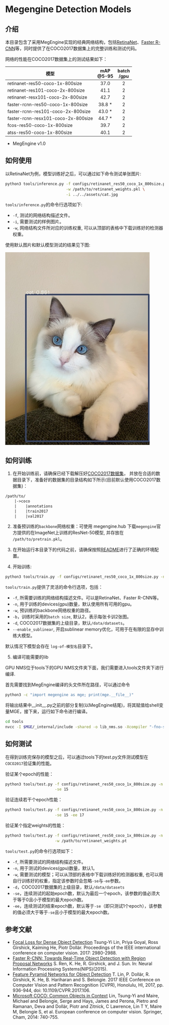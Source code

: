 # Megengine Detection Models

## 介绍

本目录包含了采用MegEngine实现的经典网络结构，包括[RetinaNet](https://arxiv.org/pdf/1708.02002>)、[Faster R-CNN](https://arxiv.org/pdf/1612.03144.pdf)等，同时提供了在COCO2017数据集上的完整训练和测试代码。

网络的性能在COCO2017数据集上的测试结果如下：

| 模型                                | mAP<br>@5-95 | batch<br>/gpu |
| ---                                 | :---:        | :---:         |
| retinanet-res50-coco-1x-800size     | 37.0         | 2             |
| retinanet-res101-coco-2x-800size    | 41.1         | 2             |
| retinanet-resx101-coco-2x-800size   | 42.7         | 2             |
| faster-rcnn-res50-coco-1x-800size   | 38.8 *       | 2             |
| faster-rcnn-res101-coco-2x-800size  | 43.0 *       | 2             |
| faster-rcnn-resx101-coco-2x-800size | 44.7 *       | 2             |
| fcos-res50-coco-1x-800size          | 39.7         | 2             |
| atss-res50-coco-1x-800size          | 40.1         | 2             |

* MegEngine v1.0

## 如何使用

以RetinaNet为例，模型训练好之后，可以通过如下命令测试单张图片:

```bash
python3 tools/inference.py -f configs/retinanet_res50_coco_1x_800size.py \
                           -w /path/to/retinanet_weights.pkl \
                           -i ../../assets/cat.jpg
```

`tools/inference.py`的命令行选项如下:

- `-f`, 测试的网络结构描述文件。
- `-i`, 需要测试的样例图片。
- `-w`, 网络结构文件所对应的训练权重, 可以从顶部的表格中下载训练好的检测器权重。

使用默认图片和默认模型测试的结果见下图:

![demo image](../../assets/cat_det_out.jpg)

## 如何训练

1. 在开始训练前，请确保已经下载解压好[COCO2017数据集](http://cocodataset.org/#download)，
并放在合适的数据目录下，准备好的数据集的目录结构如下所示(目前默认使用COCO2017数据集)：

```
/path/to/
    |->coco
    |    |annotations
    |    |train2017
    |    |val2017
```

2. 准备预训练的`backbone`网络权重：可使用 megengine.hub 下载`megengine`官方提供的在ImageNet上训练的ResNet-50模型, 并存放在 `/path/to/pretrain.pkl`。

3. 在开始运行本目录下的代码之前，请确保按照[README](../../../README.md)进行了正确的环境配置。

4. 开始训练:

```bash
python3 tools/train.py -f configs/retinanet_res50_coco_1x_800size.py -n 8
```

`tools/train.py`提供了灵活的命令行选项，包括：

- `-f`, 所需要训练的网络结构描述文件。可以是RetinaNet、Faster R-CNN等。
- `-n`, 用于训练的devices(gpu)数量，默认使用所有可用的gpu。
- `-w`, 预训练的backbone网络权重的路径。
- `-b`，训练时采用的`batch size`, 默认2，表示每张卡训2张图。
- `-d`, COCO2017数据集的上级目录，默认`/data/datasets`。
- `--enable_sublinear`, 开启sublinear memory优化，可用于在有限的显存中训练大模型。

默认情况下模型会存在 `log-of-模型名`目录下。

5. 编译可能需要的lib

GPU NMS位于tools下的GPU NMS文件夹下面，我们需要进入tools文件夹下进行编译.

首先需要找到MegEngine编译的头文件所在路径，可以通过命令

```bash
python3 -c "import megengine as mge; print(mge.__file__)"
```
将输出结果中__init__.py之前的部分复制(以MegEngine结尾)，将其赋值给shell变量MGE，接下来，运行如下命令进行编译。

```bash
cd tools
nvcc -I $MGE/_internal/include -shared -o lib_nms.so -Xcompiler "-fno-strict-aliasing -fPIC" gpu_nms/nms.cu
```

## 如何测试

在得到训练完保存的模型之后，可以通过tools下的test.py文件测试模型在`COCO2017`验证集的性能。

验证某个epoch的性能：

```bash
python3 tools/test.py -f configs/retinanet_res50_coco_1x_800size.py -n 8 \
                      -se 15
```

验证连续若干个epoch性能：
```bash
python3 tools/test.py -f configs/retinanet_res50_coco_1x_800size.py -n 8 \
                      -se 15 -ee 17
```

验证某个指定weights的性能：

```bash
python3 tools/test.py -f configs/retinanet_res50_coco_1x_800size.py -n 8 \
                      -w /path/to/retinanet_weights.pt
```

`tools/test.py`的命令行选项如下：

- `-f`, 所需要测试的网络结构描述文件。
- `-n`, 用于测试的devices(gpu)数量，默认1。
- `-w`, 需要测试的模型；可以从顶部的表格中下载训练好的检测器权重, 也可以用自行训练好的权重，指定该参数时会忽略`-se`与`-ee`参数。
- `-d`，COCO2017数据集的上级目录，默认`/data/datasets`
- `-se`，连续测试的起始epoch数，默认为最后一个epoch，该参数的值必须大于等于0且小于模型的最大epoch数。
- `-ee`，连续测试的结束epoch数，默认等于`-se`（即只测试1个epoch），该参数的值必须大于等于`-se`且小于模型的最大epoch数。


## 参考文献

- [Focal Loss for Dense Object Detection](https://arxiv.org/pdf/1708.02002) Tsung-Yi Lin, Priya Goyal, Ross Girshick, Kaiming He, Piotr Dollár. Proceedings of the IEEE international conference on computer vision. 2017: 2980-2988.
- [Faster R-CNN: Towards Real-Time Object Detection with Region Proposal Networks](https://arxiv.org/pdf/1506.01497.pdf) S. Ren, K. He, R. Girshick, and J. Sun. In: Neural Information Processing Systems(NIPS)(2015).
- [Feature Pyramid Networks for Object Detection](https://arxiv.org/pdf/1612.03144.pdf) T. Lin, P. Dollár, R. Girshick, K. He, B. Hariharan and S. Belongie. 2017 IEEE Conference on Computer Vision and Pattern Recognition (CVPR), Honolulu, HI, 2017, pp. 936-944, doi: 10.1109/CVPR.2017.106.
- [Microsoft COCO: Common Objects in Context](https://arxiv.org/pdf/1405.0312.pdf)  Lin, Tsung-Yi and Maire, Michael and Belongie, Serge and Hays, James and Perona, Pietro and Ramanan, Deva and Dollár, Piotr and Zitnick, C Lawrence, Lin T Y, Maire M, Belongie S, et al. European conference on computer vision. Springer, Cham, 2014: 740-755.
